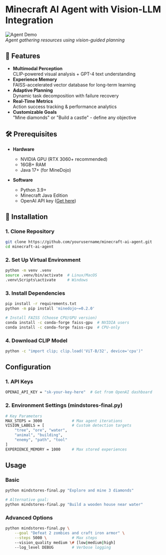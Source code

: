 # Minecraft AI Agent with Vision-LLM Integration

![Agent Demo](demo.gif)  
*Agent gathering resources using vision-guided planning*

## 🌟 Features
- **Multimodal Perception**  
  CLIP-powered visual analysis + GPT-4 text understanding
- **Experience Memory**  
  FAISS-accelerated vector database for long-term learning
- **Adaptive Planning**  
  Dynamic task decomposition with failure recovery
- **Real-Time Metrics**  
  Action success tracking & performance analytics
- **Customizable Goals**  
  "Mine diamonds" or "Build a castle" - define any objective

## 🛠️ Prerequisites
- **Hardware**
  - NVIDIA GPU (RTX 3060+ recommended)
  - 16GB+ RAM
  - Java 17+ (for MineDojo)

- **Software**
  - Python 3.9+
  - Minecraft Java Edition
  - OpenAI API key ([Get here](https://platform.openai.com/))

## 🚀 Installation

### 1. Clone Repository
```bash
git clone https://github.com/yourusername/minecraft-ai-agent.git
cd minecraft-ai-agent
```
### 2. Set Up Virtual Environment
```bash
python -m venv .venv
source .venv/bin/activate  # Linux/MacOS
.venv\Scripts\activate     # Windows
```
### 3. Install Dependencies
```bash
pip install -r requirements.txt
python -m pip install 'minedojo~=0.2.0'

# Install FAISS (Choose CPU/GPU version)
conda install -c conda-forge faiss-gpu  # NVIDIA users
conda install -c conda-forge faiss-cpu  # CPU-only
```
### 4. Download CLIP Model
```bash
python -c "import clip; clip.load('ViT-B/32', device='cpu')"
```
## Configuration
### 1. API Keys
```bash
OPENAI_API_KEY = "sk-your-key-here"  # Get from OpenAI dashboard
```
### 2. Environment Settings (mindstores-final.py)
```bash
# Key Parameters
MAX_STEPS = 3000             # Max agent iterations
VISION_LABELS = [            # Custom detection targets
    "tree", "ore", "water", 
    "animal", "building", 
    "enemy", "path", "tool"
]
EXPERIENCE_MEMORY = 1000     # Max stored experiences
```
## Usage
### Basic
```bash
python mindstores-final.py "Explore and mine 3 diamonds"

# Alternative goal:
python mindstores-final.py "Build a wooden house near water"
```
### Advanced Options
```bash
python mindstores-final.py \
    --goal "Defeat 2 zombies and craft iron armor" \
    --steps 5000 \           # Max steps
    --vision_quality medium \# [low|medium|high] 
    --log_level DEBUG        # Verbose logging
```
